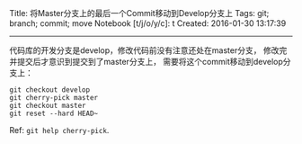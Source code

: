 Title: 将Master分支上的最后一个Commit移动到Develop分支上
Tags: git; branch; commit; move
Notebook [t/j/o/y/c]: t
Created: 2016-01-30 13:17:39

------

代码库的开发分支是develop，修改代码前没有注意还处在master分支，
修改完并提交后才意识到提交到了master分支上，
需要将这个commit移动到develop分支上：

    git checkout develop
    git cherry-pick master
    git checkout master
    git reset --hard HEAD~

Ref: `git help cherry-pick`.
